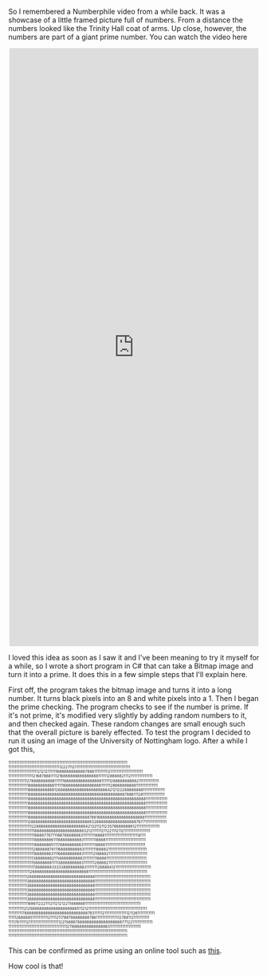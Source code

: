 So I remembered a Numberphile video from a while back. It was a showcase of a little framed picture full of numbers. From a distance the numbers looked like the Trinity Hall coat of arms. Up close, however, the numbers are part of a giant prime number. You can watch the video here

<div style="max-width: 500px; margin: 0 auto; height: 30vh">
<iframe width="100%" height="100%" src="https://www.youtube.com/embed/fQQ8IiTWHhg" frameborder="0" allow="accelerometer; autoplay; encrypted-media; gyroscope; picture-in-picture" allowfullscreen></iframe>
</div>

I loved this idea as soon as I saw it and I've been meaning to try it myself for a while, so I wrote a short program in C# that can take a Bitmap image and turn it into a prime. It does this in a few simple steps that I'll explain here.

First off, the program takes the bitmap image and turns it into a long number. It turns black pixels into an 8 and white pixels into a 1.
Then I began the prime checking. The program checks to see if the number is prime. If it's not prime, it's modified very slightly by adding random numbers to it, and then checked again. These random changes are small enough such that the overall picture is barely effected. To test the program I decided to run it using an image of the University of Nottingham logo. After a while I got this,

<div style="width: 100%;
font-size:calc(5pt + 0.1vw);
          display: block;
          line-height: 1.2;
        overflow: hidden;">
<label>
11111111111111111111111111111111111111111111111111111111111111111111111111111</br>
11111111111111111111111111111111112221112111111111111111111111111111111111111</br>
11111111111111111112121211111168888888888878881111111112111111111111111111111</br>
11111111111111112168788811112168888888888888881111112888882111211111111111111</br>
11111111111127888888888811111168888888888888881111112888888888821111111111111</br>
11111111111118888888888811111168888888888888881111112888888888811111111111111</br>
11111111111118888888888812688888888888888888886421212226888888811111111111111</br>
11111111111118888888888888888888888888888888888888888878861112811111111111111</br>
11111111111118888888888888888888888888888888888888888888888888811111111111111</br>
11111111111118888888888888888888888888888888888888888888888888811111111111111</br>
11111111111118888888888888888888888888888888888888888888888888811111111111111</br>
11111111111118888888888888888888888888888888888888888888888888811111111111111</br>
11111111111118888888888888888888888888878818888888888888888888811111111111111</br>
11111111111112888888888888888888888888883288888888888888888787711111111111111</br>
11111111111111122888888888888888888888421321121123578888888812111111111111111</br>
11111111111111111888888888888888888888321211111121122111211211111111111111111</br>
11111111111111111888877871118878888888311111111888811111111111111111111114111</br>
11111111111111111888888861118888888888311111111888811111111111111111111111111</br>
11111111111111111888888851117888888888311111111888811111111111111111111111111</br>
11111111111111112888888741116888888888311111111888821111111111111111111111111</br>
11111111111111111888888831116888888888311111121888821111111111111111111111111</br>
11111111111111113888888821114888888888311111111888811111111111111111111111111</br>
11111111111111115888888811113888888888311111112888821111111111111111111111111</br>
11111111111111117888888833333888888888311111112888841211111111111111111111111</br>
11111111111111268888888888888888888888811111111111111111111111111111111111111</br>
11111111111128888888888888888888888888888111111111111111111111111111111111111</br>
11111111111138888888888888888888888888888111111111111111111111111111111111111</br>
11111111111138888888888888888888888888888111111111111111111111111111111111111</br>
11111111111138888888888888888888888888888111111111111111111111111111111111111</br>
11111111111138888888888888888888888888888111111111111111111111111111111111111</br>
11111111111138888888888888888888888888888111111111111111111111111111111111111</br>
11111111111118861122211121121212211488888111111111111111111111111111111111111</br>
11111111112125888888888888888888851121211111111111111111111111111111111111111</br>
11111111178888888888888888888888888887831111121111111111111112112611111111111</br>
11111268888511111111112111121178878888888878611111111111111127881121111111111</br>
11117811111211111111111111111111221588878888888888888888888771221111111111111</br>
11111111111111111111111111111111111111211688888888888888311111111111111111111</br>
11111111111111111111111111111111111111111111111111111111111111111111111111111</br>
11111111111111111111111111111111111111111111111111111111111111111111111111111</br>
</label>
</div>
</br>
This can be confirmed as prime using an online tool such as <a href="https://www.alpertron.com.ar/ECM.HTM">this</a>. 

How cool is that!